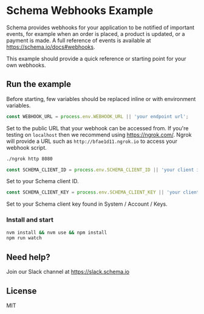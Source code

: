# Schema Webhooks Example

Schema provides webhooks for your application to be notified of important events, for example when an order is placed, a product is updated, or a payment is made. A full reference of events is available at https://schema.io/docs#webhooks.

This example should provide a quick reference or starting point for your own webhooks.

## Run the example

Before starting, few variables should be replaced inline or with environment variables.

```javascript
const WEBHOOK_URL = process.env.WEBHOOK_URL || 'your endpoint url';
```

Set to the public URL that your webhook can be accessed from. If you're testing on `localhost` then we recommend using https://ngrok.com/. Ngrok will provide a URL such as `http://bfae1d11.ngrok.io` to access your webhook script.

```bash
./ngrok http 8080
```

```javascript
const SCHEMA_CLIENT_ID = process.env.SCHEMA_CLIENT_ID || 'your client id';
```

Set to your Schema client ID.

```javascript
const SCHEMA_CLIENT_KEY = process.env.SCHEMA_CLIENT_KEY || 'your client key';
```

Set to your Schema client key found in System / Account / Keys.

### Install and start

```bash
nvm install && nvm use && npm install
npm run watch
```

## Need help?

Join our Slack channel at https://slack.schema.io

## License

MIT
